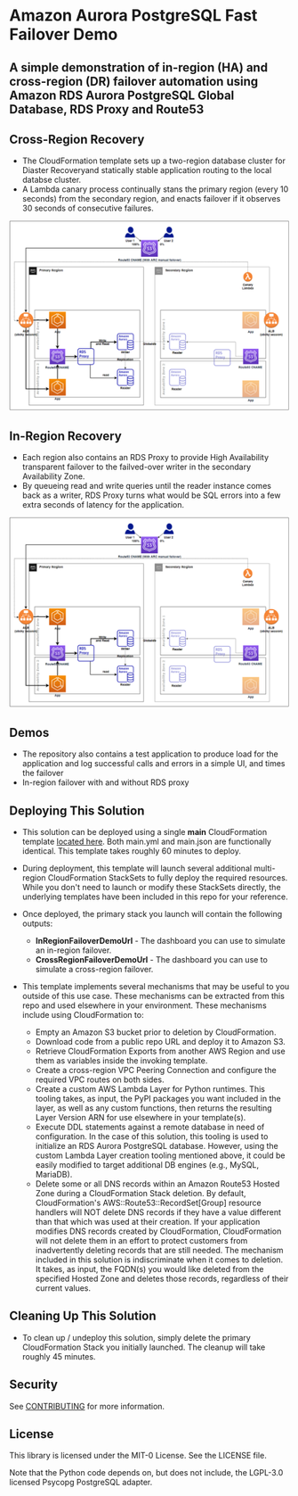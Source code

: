 # Amazon Aurora PostgreSQL Fast Failover Demo

## A simple demonstration of in-region (HA) and cross-region (DR) failover automation using Amazon RDS Aurora PostgreSQL Global Database, RDS Proxy and Route53

## Cross-Region Recovery
- The CloudFormation template sets up a two-region database cluster for Diaster Recoveryand statically stable application routing to the local databse cluster.
- A Lambda canary process continually stans the primary region (every 10 seconds) from the secondary region, and enacts failover if it observes 30 seconds of consecutive failures.
 
![architecture for cross-region failover](architecture_multi_region.png)

## In-Region Recovery
- Each region also contains an RDS Proxy to provide High Availability transparent failover to the failved-over writer in the secondary Availability Zone.
- By queueing read and write queries until the reader instance comes back as a writer, RDS Proxy turns what would be SQL errors into a few extra seconds of latency for the application.

![architecture for cross-region failover](architecture_multi_region.png)

## Demos
- The repository also contains a test application to produce load for the application and log successful calls and errors in a simple UI, and times the failover
- In-region failover with and without RDS proxy

## Deploying This Solution
- This solution can be deployed using a single **main** CloudFormation template [located here](cloudformation/). Both main.yml and main.json are functionally identical. This template takes roughly 60 minutes to deploy.
- During deployment, this template will launch several additional multi-region CloudFormation StackSets to fully deploy the required resources. While you don't need to launch or modify these StackSets directly, the underlying templates have been included in this repo for your reference.
- Once deployed, the primary stack you launch will contain the following outputs:

  - **InRegionFailoverDemoUrl** - The dashboard you can use to simulate an in-region failover.
  - **CrossRegionFailoverDemoUrl** - The dashboard you can use to simulate a cross-region failover.

- This template implements several mechanisms that may be useful to you outside of this use case. These mechanisms can be extracted from this repo and used elsewhere in your environment. These mechanisms include using CloudFormation to:
  - Empty an Amazon S3 bucket prior to deletion by CloudFormation.
  - Download code from a public repo URL and deploy it to Amazon S3.
  - Retrieve CloudFormation Exports from another AWS Region and use them as variables inside the invoking template.
  - Create a cross-region VPC Peering Connection and configure the required VPC routes on both sides.
  - Create a custom AWS Lambda Layer for Python runtimes. This tooling takes, as input, the PyPI packages you want included in the layer, as well as any custom functions, then returns the resulting Layer Version ARN for use elsewhere in your template(s).
  - Execute DDL statements against a remote database in need of configuration. In the case of this solution, this tooling is used to initialize an RDS Aurora PostgreSQL database. However, using the custom Lambda Layer creation tooling mentioned above, it could be easily modified to target additional DB engines (e.g., MySQL, MariaDB).
  - Delete some or all DNS records within an Amazon Route53 Hosted Zone during a CloudFormation Stack deletion. By default, CloudFormation's AWS::Route53::RecordSet[Group] resource handlers will NOT delete DNS records if they have a value different than that which was used at their creation. If your application modifies DNS records created by CloudFormation, CloudFormation will not delete them in an effort to protect customers from inadvertently deleting records that are still needed. The mechanism included in this solution is indiscriminate when it comes to deletion. It takes, as input, the FQDN(s) you would like deleted from the specified Hosted Zone and deletes those records, regardless of their current values.

## Cleaning Up This Solution
- To clean up / undeploy this solution, simply delete the primary CloudFormation Stack you initially launched. The cleanup will take roughly 45 minutes.

## Security

See [CONTRIBUTING](CONTRIBUTING.md#security-issue-notifications) for more information.

## License

This library is licensed under the MIT-0 License. See the LICENSE file.

Note that the Python code depends on, but does not include, the LGPL-3.0 licensed Psycopg PostgreSQL adapter.
